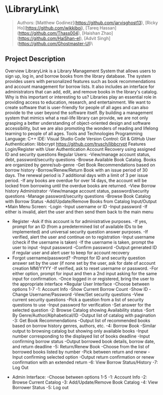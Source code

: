 # \LibraryLink\

> Authors: \[Matthew Godinez](https://github.com/jarvisghost13)\, \[Ricky Ho](https://github.com/wikkiboi)\, \[Tareq Hassan](https://github.com/Thass004)\, \[Haishan Zhao](https://github.com/HaiShan-el)\, \[Advit Singh](https://github.com/Ghostmaster-UI)\

## Project Description

Overview
LibraryLink is a Library Management System that allows users to sign up, log in, and borrow books from the library database. The system provides users with personalized features such as book recommendations and account management for borrow lists. It also includes an interface for administrators that can add, edit, and remove books in the library's catalog.
Why is this important or interesting to us?
Libraries play an essential role in providing access to education, research, and entertainment. We want to create software that is user-friendly for people of all ages and can also provide to the user beyond the software itself. By building a management system that mimics what a real-life library can provide, we are not only grasping a better understanding of object-oriented design and software accessibility, but we are also promoting the wonders of reading and lifelong learning to people of all ages.
Tools and Technologies
Programming Language: C++ IDE: Visual Studio Code
Version Control: Git & GitHub
User Authentication: libbcrypt https://github.com/trusch/libbcrypt
Features
Login/Register with User Authentication
Account Recovery using assigned ID and security questions
Regular Users:
-View/manage account status, debt, password/security questions
-Browse Available Book Catalog. Books are organized by genre/sub-genre
-Get Book Recommendations based on borrow history
-Borrow/Renew/Return Book with an issue period of 30 days. The renewal period is 7 additional days with a limit of 3 per issue period.
-If any books are overdue for over 14 days, the account will be locked from borrowing until the overdue books are returned.
-View Borrow history
Administrator
-View/manage account status, password/security questions -Manage password/security questions
-Browse Book Catalog with Borrow Status
-Add/Update/Remove Books from Catalog
Input/Output
*Main Menu Screen:
-Login
-Input username or ID
-Input password
-If either is invalid, alert the user and then send them back to the main menu
- Register
-Ask if this account is for administrative purposes.
-If yes, prompt for an ID (from a predetermined list of available IDs to be implemented) and universal security question answer
purposes.
-If verified, alert the user and continue on to registration
-Input username (check if the username is taken)
-If the username is taken, prompt the user to input -Input password
-Confirm password
-Output generated ID if regular user and alert user to keep for account recovery
- Forgot username/password?
-Prompt for ID and security question answer set by the user (if none set by the user, ask for date of account creation MM/YYYY
-If verified, ask to reset username or password.
-For either option, prompt for input and then a 2nd input asking for the same input for confirmation.
-Once logged in or registered, bring the user to the appropriate interface *Regular User Interface
-Choose between options 1-7
-1: Account Info
-Show Current Borrow Count -Show ID
-Change Username/Password
-View/Set security questions
-View current security questions
-Pick a question from a list of security questions to use -Input password for verification
-Set answer for the selected question
-2: Browse Catalog showing Availability status -Sort By Genre/Author/Alphabetical/ID -Output list of catalog with pagination
-3: Get Book Recommendations
-Output list of recommended books based on borrow history genres, authors, etc. 
-4: Borrow Book
-Similar output to browsing catalog but showing only available books
-Input number corresponding to the displayed list of books
deadline
-Input confirming borrow status
-Output borrowed book details, borrow date, and return deadline
-5: Return/Renew Book
-Choose from the list of borrowed books listed by number
-Pick between return and renew
-Input confirming selected option
-Output return confirmation or renew confirmation with an extended return
-6: View Borrow Status/History
-7: Log Out
* Admin Interface:
-Choose between options 1-5 
-1: Account Info
-2: Browse Current Catalog
-3: Add/Update/Remove Book Catalog 
-4: View Borrower Status
-5: Log out
